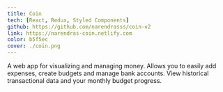 ```yaml
---
title: Coin
tech: [React, Redux, Styled Components]
github: https://github.com/narendrasss/coin-v2
link: https://narendras-coin.netlify.com
color: b5f5ec
cover: ./coin.png
---
```


A web app for visualizing and managing money. Allows you to easily add expenses, create budgets and manage bank accounts. View historical transactional data and your monthly budget progress.